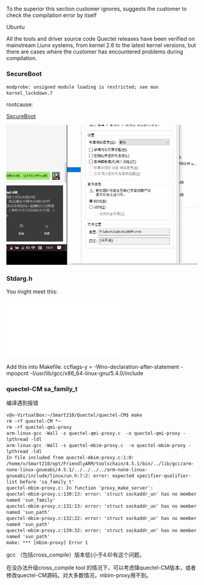 To the superior this section customer ignores, suggests the customer to check the compilation error by itself

Ubuntu 

All the tools and driver source code Quectel releases have been verified on mainstream Liunx systems, from kernel 2.6 to the latest kernel versions, but there are cases where the customer has encountered problems during compilation.


### SecureBoot

	modprobe: unsigned module loading is restricted; see man kernel_lockdown.7

rootcause:
	
[SecureBoot](https://unix.stackexchange.com/questions/543576/modprobe-fails-with-operation-not-permitted)


![](VM_SecureBoot.png)


### 


### Stdarg.h

You might meet this: 

![](stdarg.h)


Add this into Makefile:
	ccflags-y = -Wno-declaration-after-statement -mpopcnt -I/usr/lib/gcc/x86_64-linux-gnu/5.4.0/include


### quectel-CM sa_family_t
编译遇到报错

	v@v-VirtualBox:~/Smart210/Quectel/quectel-CM$ make
	rm -rf quectel-CM *~
	rm -rf quectel-qmi-proxy
	arm-linux-gcc -Wall -s quectel-qmi-proxy.c  -o quectel-qmi-proxy -lpthread -ldl
	arm-linux-gcc -Wall -s quectel-mbim-proxy.c  -o quectel-mbim-proxy -lpthread -ldl
	In file included from quectel-mbim-proxy.c:1:0:
	/home/v/Smart210/opt/FriendlyARM/toolschain/4.5.1/bin/../lib/gcc/arm-none-linux-gnueabi/4.5.1/../../../../arm-none-linux-gnueabi/include/linux/un.h:7:2: error: expected specifier-qualifier-list before 'sa_family_t'
	quectel-mbim-proxy.c: In function 'proxy_make_server':
	quectel-mbim-proxy.c:130:13: error: 'struct sockaddr_un' has no member named 'sun_family'
	quectel-mbim-proxy.c:131:13: error: 'struct sockaddr_un' has no member named 'sun_path'
	quectel-mbim-proxy.c:132:22: error: 'struct sockaddr_un' has no member named 'sun_path'
	quectel-mbim-proxy.c:139:32: error: 'struct sockaddr_un' has no member named 'sun_path'
	make: *** [mbim-proxy] Error 1

gcc （包括cross_compile）版本低(小于4.6)有这个问题。

在没办法升级cross_compile tool 的情况下，可以考虑降quectel-CM版本，或者修改quectel-CM源码。对大多数情况，mbim-proxy用不到。


###




###



